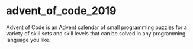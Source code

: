 # advent_of_code_2019
Advent of Code is an Advent calendar of small programming puzzles for a variety of skill sets and skill levels that can be solved in any programming language you like.
